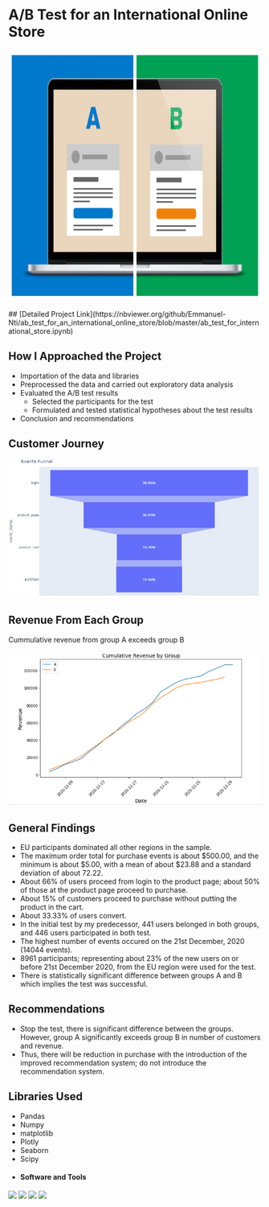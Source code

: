 # A/B Test for an International Online Store
<p align ="center">
   <img src = "ab.png" width="1000" 
     height="500">
 </p>
## [Detailed Project Link](https://nbviewer.org/github/Emmanuel-Nti/ab_test_for_an_international_online_store/blob/master/ab_test_for_international_store.ipynb)

## How I Approached the Project
- Importation of the data and libraries
- Preprocessed the data and carried out exploratory data analysis 
- Evaluated the A/B test results
  - Selected the participants for the test
  - Formulated and tested statistical hypotheses about the test results
- Conclusion and recommendations
 
## Customer Journey
<p align ="center">
   <img src = "Customer Journey.png">
 </p>
 
## Revenue From Each Group
Cummulative revenue from group A exceeds group B
 <p align ="center">
   <img src = "revenue.PNG">
 </p>
 
## General Findings
- EU participants dominated all other regions in the sample.
- The maximum order total for purchase events is about $500.00, and the minimum is about $5.00, with a mean of about $23.88 and a standard deviation of about 72.22.
- About 66% of users proceed from login to the product page; about 50% of those at the product page proceed to purchase.
- About 15% of customers proceed to purchase without putting the product in the cart.
- About 33.33% of users convert.
- In the initial test by my predecessor, 441 users belonged in both groups, and 446 users participated in both test.
- The highest number of events occured on the 21st December, 2020 (14044 events).
- 8961 participants; representing about 23% of the new users on or before 21st December 2020, from the EU region were used for the test.
- There is statistically significant difference between groups A and B which implies the test was successful.

## Recommendations
- Stop the test, there is significant difference between the groups. However, group A significantly exceeds group B in number of customers and revenue. 
- Thus, there will be reduction in purchase with the introduction of the improved recommendation system; do not introduce the recommendation system.

## Libraries Used
- Pandas 
- Numpy 
- matplotlib
- Plotly 
- Seaborn
- Scipy  
- #### Software and Tools
![](https://img.shields.io/badge/Python-Pandas-informational?style=flat&color=2bbc8a)
![](https://img.shields.io/badge/Numpy-Seaborn-informational?style=flat&color=2bbc8a)
![](https://img.shields.io/badge/Plotly-Matplotlib-informational?style=flat&color=2bbc8a)
![](https://img.shields.io/badge/Scipy-Datetime-informational?style=flat&color=2bbc8a)

